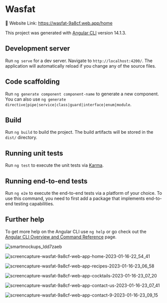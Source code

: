 # Wasfat

📌 Website Link: https://wasfat-9a8cf.web.app/home

This project was generated with [Angular CLI](https://github.com/angular/angular-cli) version 14.1.3.

## Development server

Run `ng serve` for a dev server. Navigate to `http://localhost:4200/`. The application will automatically reload if you change any of the source files.

## Code scaffolding

Run `ng generate component component-name` to generate a new component. You can also use `ng generate directive|pipe|service|class|guard|interface|enum|module`.

## Build

Run `ng build` to build the project. The build artifacts will be stored in the `dist/` directory.

## Running unit tests

Run `ng test` to execute the unit tests via [Karma](https://karma-runner.github.io).

## Running end-to-end tests

Run `ng e2e` to execute the end-to-end tests via a platform of your choice. To use this command, you need to first add a package that implements end-to-end testing capabilities.

## Further help

To get more help on the Angular CLI use `ng help` or go check out the [Angular CLI Overview and Command Reference](https://angular.io/cli) page.

![smartmockups_ldd7zaeb](https://user-images.githubusercontent.com/91687711/217912403-8f3e285d-0814-42a4-aecc-26b05b4e749e.jpg)

![screencapture-wasfat-9a8cf-web-app-home-2023-01-16-22_54_41](https://user-images.githubusercontent.com/91687711/217912600-1181524c-12ec-4bd4-b94a-307230f38d4b.png)

![screencapture-wasfat-9a8cf-web-app-recipes-2023-01-16-23_06_58](https://user-images.githubusercontent.com/91687711/217913219-8b05dd6b-e5cb-4354-8df2-1cb02f53f4db.png)

![screencapture-wasfat-9a8cf-web-app-cocktails-2023-01-16-23_07_20](https://user-images.githubusercontent.com/91687711/217913497-7ed3f8a5-d84a-4b2e-b8b4-7882c0ddc30a.png)

![screencapture-wasfat-9a8cf-web-app-contact-us-2023-01-16-23_07_41](https://user-images.githubusercontent.com/91687711/217913842-902c4843-e264-43d3-81c9-35007c4bfed1.png)

![screencapture-wasfat-9a8cf-web-app-contact-9-2023-01-16-23_09_15](https://user-images.githubusercontent.com/91687711/217913958-45d81ff2-1acd-4bd5-a5b1-9b858830d558.png)
